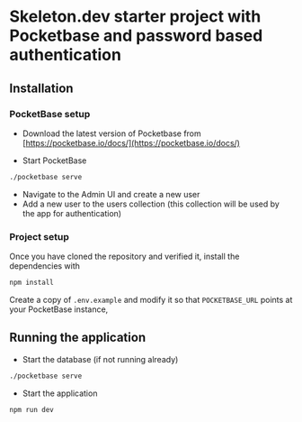 # Skeleton.dev starter project with Pocketbase and password based authentication

## Installation

### PocketBase setup

- Download the latest version of Pocketbase from [https://pocketbase.io/docs/](https://pocketbase.io/docs/)

- Start PocketBase

```sh
./pocketbase serve
```

- Navigate to the Admin UI and create a new user
- Add a new user to the users collection (this collection will be used by the app for authentication)

### Project setup

Once you have cloned the repository and verified it, install the dependencies with

```sh
npm install
```

Create a copy of `.env.example` and modify it so that `POCKETBASE_URL` points at your PocketBase instance,

## Running the application

- Start the database (if not running already)

```sh
./pocketbase serve
```

- Start the application

```sh
npm run dev
```
